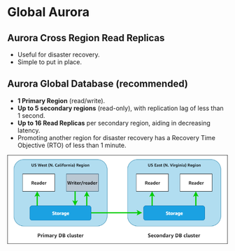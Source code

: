 # Global Aurora

## Aurora Cross Region Read Replicas

- Useful for disaster recovery.
- Simple to put in place.

## Aurora Global Database (recommended)

- **1 Primary Region** (read/write).
- **Up to 5 secondary regions** (read-only), with replication lag of less than 1 second.
- **Up to 16 Read Replicas** per secondary region, aiding in decreasing latency.
- Promoting another region for disaster recovery has a Recovery Time Objective (RTO) of less than 1 minute.

![Aurora Global Database](../resources/images/aurora-global-database.png)